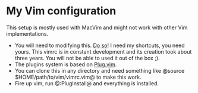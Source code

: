 My Vim configuration
====================

This setup is mostly used with MacVim and might not work with other Vim implementations.

* You will need to modifying this. [Do so](http://learnvimscriptthehardway.stevelosh.com)! I need my shortcuts, you need yours. This vimrc is in constant development and its creation took about three years. You will not be able to used it out of the box ;).
* The plugins system is based on [Plug.vim](https://github.com/junegunn/vim-plug).
* You can clone this in any directory and need something like @source $HOME/path/to/vim/vimrc.vim@ to make this work.
* Fire up vim, run @:PlugInstall@ and everything is installed.
